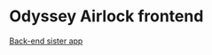 # Odyssey Airlock frontend

[Back-end sister app](https://github.com/apollographql/odyssey-series2-demo-app-research)
